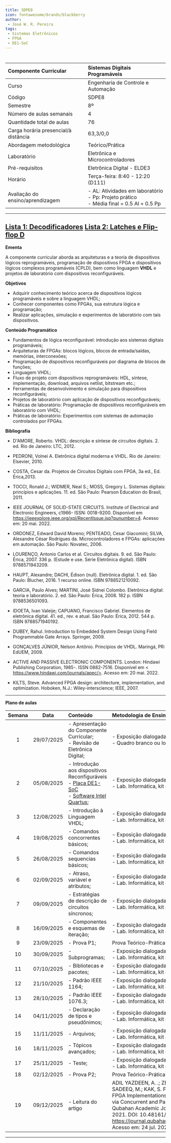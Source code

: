 ```yaml
---
title: SDPE8
icon: fontawesome/brands/blackberry
author:
 - José W. R. Pereira
tags:
 - Sistemas Eletrônicos
 - FPGA
 - DE1-SoC
---
```


#

| Componente Curricular | Sistemas Digitais Programáveis |
|:---|:---|
| Curso | Engenharia de Controle e Automação |
| Código |SDPE8|
| Semestre | 8º|
| Número de aulas semanais | 4 |
| Quantidade total de aulas | 76 |
| Carga horária presencial/à distância | 63,3/0,0 |
| Abordagem metodológica | Teórico/Prática |
| Laboratório | Eletrônica e Microcontroladores |
| Pré-requisitos| Eletrônica Digital - ELDE3 |
| Horário | Terça-feira: 8:40 - 12:20 (D111) |
| Avaliação do ensino/aprendizagem | - AL: Atividades em laboratório <br> - Pp: Projeto prático <br> - Média final = 0.5 Al + 0.5 Pp |

---

[Lista 1: Decodificadores](/docs/digitais/fpga/av/lista1)
[Lista 2: Latches e Flip-flop D](/docs/digitais/fpga/av/lista2)
---

**Ementa**

A componente curricular aborda as arquiteturas e a teoria de dispositivos lógicos reprogramáveis, programação de dispositivos FPGA e dispositivos lógicos complexos programáveis (CPLD), bem como linguagem **VHDL** e projetos de laboratório com dispositivos reconfiguráveis.

**Objetivos**

- Adquirir conhecimento teórico acerca de dispositivos lógicos programáveis e sobre a linguagem VHDL;
- Conhecer componentes como FPGAs, sua estrutura lógica e programação;
- Realizar aplicações, simulação e experimentos de laboratório com tais dispositivos.

**Conteúdo Programático**

- Fundamentos de lógica reconfigurável: introdução aos sistemas digitais programáveis;
- Arquiteturas de FPGAs: blocos lógicos, blocos de entrada/saídas, memórias, interconexões;
- Programação de dispositivos reconfiguráveis por diagrama de blocos de funções;
- Linguagem VHDL;
- Fluxo de projeto com dispositivos reprogramáveis: HDL, síntese, implementação, download, arquivos netlist, bitstream etc.;
- Ferramentas de desenvolvimento e simulação para dispositivos reconfiguráveis;
- Projetos de laboratório com aplicação de dispositivos reconfiguráveis;
- Práticas de laboratório: Programação de dispositivos reconfiguráveis em laboratório
com VHDL;
- Práticas de laboratório: Experimentos com sistemas de automação controlados por
FPGAs.

**Bibliografia**

- D'AMORE, Roberto. VHDL: descrição e síntese de circuitos digitais. 2. ed. Rio de Janeiro: LTC, 2012.
- PEDRONI, Volnei A. Eletrônica digital moderna e VHDL. Rio de Janeiro: Elsevier, 2010.
- COSTA, Cesar da. Projetos de Circuitos Digitais com FPGA, 3a ed., Ed. Érica,2013.
- TOCCI, Ronald J.; WIDMER, Neal S.; MOSS, Gregory L. Sistemas digitais: princípios e aplicações. 11. ed. São Paulo: Pearson Education do Brasil, 2011.
- IEEE JOURNAL OF SOLID-STATE CIRCUITS. Institute of Electrical and Electronic Engineers, c1966- ISSN: 0018-9200. Disponível em <https://ieeexplore.ieee.org/xpl/RecentIssue.jsp?punumber=4>. Acesso em: 20 mai. 2022.

- ORDONEZ, Edward David Moreno; PENTEADO, Cesar Giacomini; SILVA, Alexandre César Rodrigues da. Microcontroladores e FPGAs: aplicações em automação. São Paulo: Novatec, 2006.
- LOURENÇO, Antonio Carlos et al. Circuitos digitais. 9. ed. São Paulo: Érica, 2007. 336 p. (Estude e use. Série Eletrônica digital). ISBN 9788571943209.
- HAUPT, Alexandre; DACHI, Édison (null). Eletrônica digital. 1. ed. São Paulo: Blucher, 2016. 1 recurso online. ISBN 9788521210092.
- GARCIA, Paulo Alves; MARTINI, José Sidnei Colombo. Eletrônica digital: teoria e laboratório. 2. ed. São Paulo: Érica, 2008. 182 p. ISBN 9788536501093.
- IDOETA, Ivan Valeije; CAPUANO, Francisco Gabriel. Elementos de eletrônica digital. 41. ed., rev. e atual. São Paulo: Érica, 2012. 544 p. ISBN 9788571940192.
- DUBEY, Rahul. Introduction to Embedded System Design Using Field Programmable Gate Arrays. Springer, 2009.
- GONÇALVES JÚNIOR, Nelson Antônio. Princípios de VHDL. Maringá, PR: EdUEM, 2009.
- ACTIVE AND PASSIVE ELECTRONIC COMPONENTS. London: Hindawi Publishing Corporation, 1985-. ISSN 0882-7516. Disponível em < https://www.hindawi.com/journals/apec/>. Acesso em: 20 mai. 2022.
- KILTS, Steve. Advanced FPGA design: architecture, implementation, and optimization.
Hoboken, N.J.: Wiley-interscience; IEEE, 2007.

---

**Plano de aulas**

| Semana | Data | Conteúdo | Metodologia de Ensino e Recursos |
|:------:|:----:|:---------|:---------------------------------|
| 1 | 29/07/2025 | - Apresentação do Componente Curricular; <br> - Revisão de Eletrônica Digital; | - Exposição dialogada; <br> - Quadro branco ou lousa, Datashow e Computador |
| 2 | 05/08/2025 | - Introdução aos dispositivos Reconfiguráveis <br> - [Placa DE1-SoC](/digitais/fpga/terasic_de1_soc/lab00-board) <br> - [Software Intel Quartus](/digitais/fpga/terasic_de1_soc/lab01-novo_projeto); | - Exposição dialogada e  Prática orientada <br> - Lab. Informática, kit didático e software específico |
|  3 | 12/08/2025 | - Introdução à Linguagem VHDL; | - Exposição dialogada e  Prática orientada <br> - Lab. Informática, kit didático e software específico |
|  4 | 19/08/2025 | - Comandos concorrentes básicos; | - Exposição dialogada e  Prática orientada <br> - Lab. Informática, kit didático e software específico |
|  5 | 26/08/2025 | - Comandos sequencias básicos; | - Exposição dialogada e  Prática orientada <br> - Lab. Informática, kit didático e software específico |
|  6 | 02/09/2025 | - Atraso, variável e atributos; | - Exposição dialogada e  Prática orientada <br> - Lab. Informática, kit didático e software específico |
|  7 | 09/09/2025 | - Estratégias de descrição de circuitos síncronos; | - Exposição dialogada e  Prática orientada <br> - Lab. Informática, kit didático e software específico |
|  8 | 16/09/2025 | - Componentes e esquemas de iteração; | - Exposição dialogada e  Prática orientada <br> - Lab. Informática, kit didático e software específico |
|  9 | 23/09/2025 | - Prova P1; | Prova Teórico-Prática |
| 10 | 30/09/2025 | - Subprogramas; | - Exposição dialogada e  Prática orientada <br> - Lab. Informática, kit didático e software específico |
| 11 | 07/10/2025 | - Bibliotecas e pacotes; | - Exposição dialogada e  Prática orientada <br> - Lab. Informática, kit didático e software específico |
| 12 | 21/10/2025 | - Padrão IEEE 1164; | - Exposição dialogada e  Prática orientada <br> - Lab. Informática, kit didático e software específico |
| 13 | 28/10/2025 | - Padrão IEEE 1076.3; | - Exposição dialogada e  Prática orientada <br> - Lab. Informática, kit didático e software específico |
| 14 | 04/11/2025 | - Declaração de tipos e pseudônimos; | - Exposição dialogada e  Prática orientada <br> - Lab. Informática, kit didático e software específico |
| 15 | 11/11/2025 | - Arquivos; | - Exposição dialogada e  Prática orientada <br> - Lab. Informática, kit didático e software específico |
| 16 | 18/11/2025 | - Tópicos avançados; | - Exposição dialogada e  Prática orientada <br> - Lab. Informática, kit didático e software específico |
| 17 | 25/11/2025 | - Teste; | - Exposição dialogada e  Prática orientada <br> - Lab. Informática, kit didático e software específico |
| 18 | 02/12/2025 | - Prova P2; | Prova Teórico-Prática |
| 19 | 09/12/2025 | - Leitura do artigo | ADIL YAZDEEN, A. .; ZEEBAREE , S. R. M. .; MOHAMMED SADEEQ, M.; KAK, S. F. .; AHMED, O. M. .; ZEBARI, R. R. FPGA Implementations for Data Encryption and Decryption via Concurrent and Parallel Computation: A Review. Qubahan Academic Journal, [S. l.], v. 1, n. 2, p. 8–16, 2021. DOI: 10.48161/qaj.v1n2a38. Disponível em: https://journal.qubahan.com/index.php/qaj/article/view/38. Acesso em: 24 jul. 2025.  |



---
